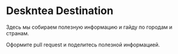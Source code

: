 # Deskntea Destination

Здесь мы собираем полезную информацию и гайду по городам и странам.

Оформите pull request и поделитесь полезной информацией.
